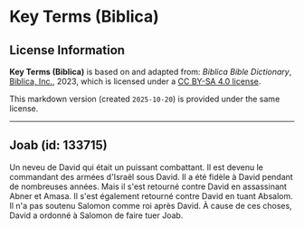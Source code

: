 # Key Terms (Biblica)

## License Information

**Key Terms (Biblica)** is based on and adapted from: _Biblica Bible Dictionary_, [Biblica, Inc.](https://www.biblica.com/), 2023, which is licensed under a [CC BY-SA 4.0 license](https://creativecommons.org/licenses/by-sa/4.0/legalcode.en).

This markdown version (created `2025-10-20`) is provided under the same license.



--------------------------------

## Joab (id: 133715)

Un neveu de David qui était un puissant combattant. Il est devenu le commandant des armées d'Israël sous David. Il a été fidèle à David pendant de nombreuses années. Mais il s'est retourné contre David en assassinant Abner et Amasa. Il s'est également retourné contre David en tuant Absalom. Il n'a pas soutenu Salomon comme roi après David. À cause de ces choses, David a ordonné à Salomon de faire tuer Joab.


